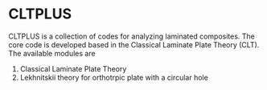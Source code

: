 # CLTPLUS
CLTPLUS is a collection of codes for analyzing laminated composites. 
The core code is developed based in the Classical Laminate Plate Theory (CLT).
The available modules are
1. Classical Laminate Plate Theory
2. Lekhnitskii theory for orthotrpic plate with a circular hole